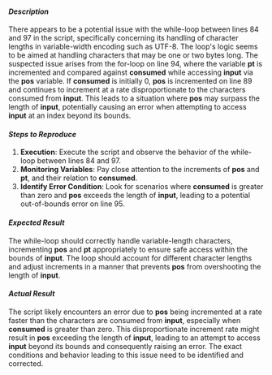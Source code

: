 ﻿#### ***Description***
There appears to be a potential issue with the while-loop between lines 84 and 97 in the script, specifically concerning its handling of character lengths in variable-width encoding such as UTF-8. The loop's logic seems to be aimed at handling characters that may be one or two bytes long. The suspected issue arises from the for-loop on line 94, where the variable **pt** is incremented and compared against **consumed** while accessing **input** via the **pos** variable. If **consumed** is initially 0, **pos** is incremented on line 89 and continues to increment at a rate disproportionate to the characters consumed from **input**. This leads to a situation where **pos** may surpass the length of **input**, potentially causing an error when attempting to access **input** at an index beyond its bounds.
#### ***Steps to Reproduce***
1. **Execution**: Execute the script and observe the behavior of the while-loop between lines 84 and 97.
1. **Monitoring Variables**: Pay close attention to the increments of **pos** and **pt**, and their relation to **consumed**.
1. **Identify Error Condition**: Look for scenarios where **consumed** is greater than zero and **pos** exceeds the length of **input**, leading to a potential out-of-bounds error on line 95.
#### ***Expected Result***
The while-loop should correctly handle variable-length characters, incrementing **pos** and **pt** appropriately to ensure safe access within the bounds of **input**. The loop should account for different character lengths and adjust increments in a manner that prevents **pos** from overshooting the length of **input**.
#### ***Actual Result***
The script likely encounters an error due to **pos** being incremented at a rate faster than the characters are consumed from **input**, especially when **consumed** is greater than zero. This disproportionate increment rate might result in **pos** exceeding the length of **input**, leading to an attempt to access **input** beyond its bounds and consequently raising an error. The exact conditions and behavior leading to this issue need to be identified and corrected.



